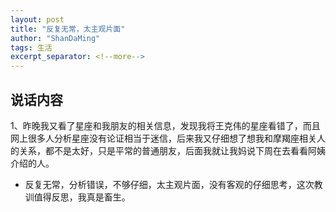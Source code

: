 ```yaml
---
layout: post
title: "反复无常，太主观片面"
author: "ShanDaMing"
tags: 生活
excerpt_separator: <!--more-->
---
```


## 说话内容
1、昨晚我又看了星座和我朋友的相关信息，<!--more-->发现我将王克伟的星座看错了，而且网上很多人分析星座没有论证相当于迷信，后来我又仔细想了想我和摩羯座相关人的关系，都不是太好，只是平常的普通朋友，后面我就让我妈说下周在去看看阿姨介绍的人。
* 反复无常，分析错误，不够仔细，太主观片面，没有客观的仔细思考，这次教训值得反思，我真是畜生。
